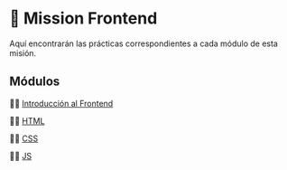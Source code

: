 # :rocket: Mission Frontend
Aquí encontrarán las prácticas correspondientes a cada módulo de esta misión.

## Módulos
:man_astronaut: <a href="https://github.com/iam-leo/LaunchX-Latam-Introduccion-Frontend"> Introducción al Frontend </a>

:man_astronaut: <a href="https://github.com/iam-leo/LaunchX-Latam-HTML"> HTML </a>

:man_astronaut: <a href="https://github.com/iam-leo/LaunchX-Latam-CSS"> CSS </a>

:man_astronaut: <a href="https://github.com/iam-leo/Pokedex"> JS </a>
